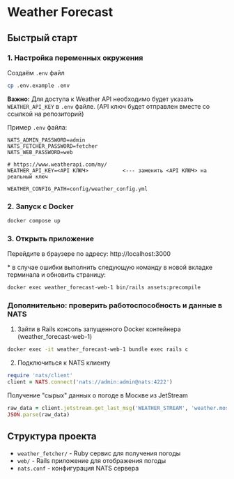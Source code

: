 # Weather Forecast

## Быстрый старт

### 1. Настройка переменных окружения
Создаём `.env` файл
```bash
cp .env.example .env
```

**Важно:** Для доступа к Weather API необходимо будет указать `WEATHER_API_KEY` в `.env` файле. (API ключ будет отправлен вместе со ссылкой на репозиторий)

Пример `.env` файла:
```
NATS_ADMIN_PASSWORD=admin
NATS_FETCHER_PASSWORD=fetcher
NATS_WEB_PASSWORD=web

# https://www.weatherapi.com/my/
WEATHER_API_KEY=<API КЛЮЧ>           <--- заменить <API КЛЮЧ> на реальный ключ

WEATHER_CONFIG_PATH=config/weather_config.yml
```


### 2. Запуск с Docker
```bash
docker compose up
```

### 3. Открыть приложение
Перейдите в браузере по адресу: http://localhost:3000

\* в случае ошибки выполнить следующую команду в новой вкладке терминала и обновить страницу:
```bash
docker exec weather_forecast-web-1 bin/rails assets:precompile
```

### Дополнительно: проверить работоспособность и данные в NATS
1. Зайти в Rails консоль запущенного Docker контейнера (weather_forecast-web-1)
```bash
docker exec -it weather_forecast-web-1 bundle exec rails c
```
2. Подключиться к NATS клиенту
```ruby
require 'nats/client'
client = NATS.connect('nats://admin:admin@nats:4222')
```

Получение "сырых" данных о погоде в Москве из JetStream
```ruby
raw_data = client.jetstream.get_last_msg('WEATHER_STREAM', 'weather.moscow').data
JSON.parse(raw_data)
```


## Структура проекта
- `weather_fetcher/` - Ruby сервис для получения погоды
- `web/` - Rails приложение для отображения погоды
- `nats.conf` - конфигурация NATS сервера








